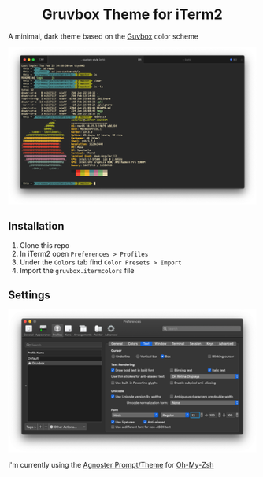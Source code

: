 
<h1 align="center">
  Gruvbox Theme for iTerm2
</h1>

  A minimal, dark theme based on the [Guvbox](https://github.com/morhetz/gruvbox-contrib) color scheme


![Demo](images/demo.png)

## Installation

1. Clone this repo
1. In iTerm2 open `Preferences > Profiles`
1. Under the `Colors` tab find `Color Presets > Import`
1. Import the `gruvbox.itermcolors` file

## Settings

![](images/settings.png)

I'm currently using the [Agnoster Prompt/Theme](https://github.com/agnoster/agnoster-zsh-theme) for [Oh-My-Zsh](https://github.com/ohmyzsh/ohmyzsh)

